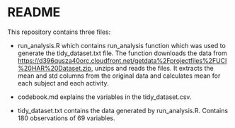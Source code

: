 # README

This repository contains three files:

* run_analysis.R
	which contains run_analysis function which was used to generate the tidy_dataset.txt file.
	The function downloads the data from https://d396qusza40orc.cloudfront.net/getdata%2Fprojectfiles%2FUCI%20HAR%20Dataset.zip, unzips and reads the files.
	It extracts the mean and std columns from the original data and calculates mean for each subject and each activity.
	
* codebook.md
	explains the variables in the tidy_dataset.csv.

* tidy_dataset.txt
	contains the data generated by run_analysis.R.
	Contains 180 observations of 69 variables.
	